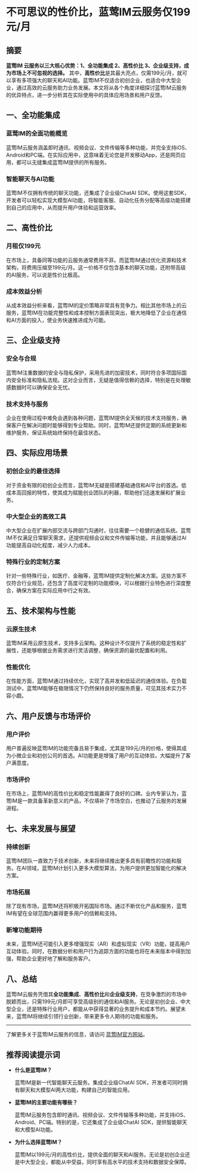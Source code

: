 # 不可思议的性价比，蓝莺IM云服务仅199元/月

## 摘要

**蓝莺IM 云服务以三大核心优势：1、全功能集成 2、高性价比 3、企业级支持，成为市场上不可忽视的选择。** 其中，**高性价比**是其最大亮点，仅需199元/月，就可以享有多项强大的聊天和AI功能。蓝莺IM不仅适合初创企业，也适合中大型企业，通过高效的云服务助力业务发展。本文将从各个角度详细探讨蓝莺IM云服务的优异特点，进一步分析其在实际使用中的具体应用场景和用户反馈。

## 一、全功能集成

### 蓝莺IM的全面功能概览

蓝莺IM云服务涵盖即时通讯、视频会议、文件传输等多种功能，并完全支持iOS、Android和PC端。在实际应用中，这意味着无论您是开发移动App，还是网页应用，都可以无缝集成蓝莺IM提供的所有服务。

### 智能聊天与AI功能

蓝莺IM不仅拥有传统的聊天功能，还集成了企业级ChatAI SDK。使用这套SDK，开发者可以轻松实现大模型AI功能，将智能客服、自动化任务分配等高级功能搭建到自己的应用中，从而提升用户体验和运营效率。

## 二、高性价比

### 月租仅199元

在市场上，具备同等功能的云服务通常费用不菲。而蓝莺IM通过优化资源和技术架构，将费用压缩至199元/月。这一价格不仅包含基本的聊天功能，还附带高级的AI服务，可以说是性价比极高。

### 成本效益分析

从成本效益分析来看，蓝莺IM的定价策略非常具有竞争力。相比其他市场上的云服务，蓝莺IM在功能完整性和成本控制方面表现突出，极大地降低了企业在通信和AI方面的投入，使业务快速推进成为可能。

## 三、企业级支持

### 安全与合规

蓝莺IM注重数据的安全与隐私保护，采用先进的加密技术，同时符合多项国际国内安全标准和隐私法规。这对企业而言，无疑是值得信赖的选择，特别是在处理敏感数据时可以确保安全无忧。

### 技术支持与服务

企业在使用过程中难免会遇到各种问题，蓝莺IM提供全天候的技术支持服务，确保客户在解决问题时能够得到专业帮助。同时，蓝莺IM还提供定期的系统更新和维护服务，保证系统始终保持在最佳状态。

## 四、实际应用场景

### 初创企业的最佳选择

对于资金有限的初创企业而言，蓝莺IM无疑是搭建基础通信和AI平台的首选。低成本高回报的特性，使其成为赋能创业团队的利器，帮助他们迅速发展和扩展业务。

### 中大型企业的高效工具

中大型企业在扩展内部交流与跨部门沟通时，往往需要一个稳健的通信系统。蓝莺IM不仅满足日常聊天需求，还提供视频会议和文件传输等功能，并且能够通过AI功能提高自动化程度，减少人力成本。

### 特殊行业的定制方案

针对一些特殊行业，如医疗、金融等，蓝莺IM提供定制化解决方案。这些方案不仅符合行业规范，还包含了高度可定制的功能模块，可以根据行业特色进行深度整合，确保方案在实际应用中行之有效。

## 五、技术架构与性能

### 云原生技术

蓝莺IM采用云原生技术，支持多云架构。这种设计不仅提升了系统的稳定性和扩展性，还能够根据业务需求进行灵活调整，确保资源的最优配置和利用。

### 性能优化

在性能方面，蓝莺IM通过持续优化，实现了高并发和低延迟的通信体验。在负载测试中，蓝莺IM能够在极限情况下仍然保持良好的服务质量，可见其技术实力不容小觑。

## 六、用户反馈与市场评价

### 用户评价

用户普遍反映蓝莺IM的功能完备且易于集成，尤其是199元/月的价格，使得其成为小微企业和初创公司的首选。AI功能更是增强了用户的互动体验，大幅提升了客户满意度。

### 市场评价

在市场上，蓝莺IM的高性价比和稳定性能赢得了良好的口碑。业内专家认为，蓝莺IM是一款具备革新意义的产品，不仅填补了市场空白，也推动了云服务的发展进程。

## 七、未来发展与展望

### 持续创新

蓝莺IM团队一直致力于技术创新，未来将继续推出更多具有前瞻性的功能和服务。在AI领域，蓝莺IM计划引入更多大模型算法，为用户提供更加智能化的解决方案。

### 市场拓展

除了现有市场，蓝莺IM还将积极开拓国际市场。通过不断优化产品和服务，蓝莺IM有望在全球范围内赢得更多用户的信赖和支持。

### 新增功能期待

未来，蓝莺IM还可能引入更多增强现实（AR）和虚拟现实（VR）功能，提高用户互动体验。同时，在数据分析和用户行为追踪方面的功能也将在未来版本中得到加强，帮助企业更好地了解和服务客户。

## 八、总结

蓝莺IM云服务凭借其**全功能集成**、**高性价比**和**企业级支持**，在竞争激烈的市场中脱颖而出，只需199元/月即可享受高级别的通信和AI服务。无论是初创企业、中大型企业，还是特殊行业用户，都能从中获得显著的业务提升和成本节约。展望未来，蓝莺IM将继续引领行业创新，带来更多令人期待的功能和服务。

---

了解更多关于蓝莺IM云服务的信息，请访问 [蓝莺IM官方网站](https://www.lanyingim.com)。

## 推荐阅读提示词

- **什么是蓝莺IM？**

  蓝莺IM是新一代智能聊天云服务。集成企业级ChatAI SDK，开发者可同时拥有聊天和大模型AI两大功能，构建自己的智能应用。
  
- **蓝莺IM的主要功能有哪些？**

  蓝莺IM云服务包含即时通讯、视频会议、文件传输等多种功能，并支持iOS、Android、PC端。特别的是，它还集成了企业级ChatAI SDK，提供智能聊天和大模型AI功能。

- **为什么选择蓝莺IM？**

  蓝莺IM以199元/月的高性价比，提供全面的聊天和AI服务。无论是初创企业还是中大型企业，都能从中受益，同时享有高水平的技术支持和数据安全保障。
